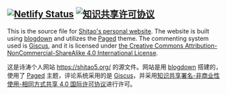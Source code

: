 [![Netlify Status](https://api.netlify.com/api/v1/badges/7aaa1cfe-60e4-4e8e-a84d-e6ae25d4434c/deploy-status)](https://app.netlify.com/sites/shitao/deploys)
<a rel="license" href="http://creativecommons.org/licenses/by-nc-sa/4.0/"><img alt="知识共享许可协议" style="border-width:0" src="https://img.shields.io/badge/license-CC%20BY--NC--SA%204.0-lightgrey" /></a><br />
---

This is the source file for [Shitao's personal website](https://shitao5.org/). The website is built using [blogdown](https://github.com/rstudio/blogdown) and utilizes the [Paged](https://paged.yihui.org/) theme. The commenting system used is [Giscus](https://giscus.app/), and it is licensed under <a rel="license" href="http://creativecommons.org/licenses/by-nc-sa/4.0/">the Creative Commons Attribution-NonCommercial-ShareAlike 4.0 International License</a>.

这是诗涛个人网站 <https://shitao5.org/> 的源文件。网站是用 [blogdown](https://github.com/rstudio/blogdown) 搭建的，使用了 [Paged](https://paged.yihui.org/) 主题，评论系统采用的是 [Giscus](https://giscus.app/)，并采用<a rel="license" href="http://creativecommons.org/licenses/by-nc-sa/4.0/">知识共享署名-非商业性使用-相同方式共享 4.0 国际许可协议</a>进行许可。
